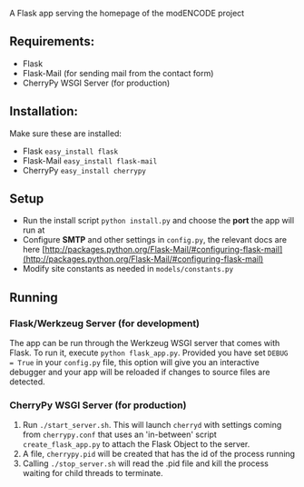 A Flask app serving the homepage of the modENCODE project

## Requirements:
- Flask
- Flask-Mail (for sending mail from the contact form)
- CherryPy WSGI Server (for production)

## Installation:
Make sure these are installed:
- Flask <code>easy_install flask</code>
- Flask-Mail <code>easy_install flask-mail</code>
- CherryPy <code>easy_install cherrypy</code>

## Setup

- Run the install script <code>python install.py</code> and choose the **port** the app will run at
- Configure **SMTP** and other settings in <code>config.py</code>, the relevant docs are here [http://packages.python.org/Flask-Mail/#configuring-flask-mail](http://packages.python.org/Flask-Mail/#configuring-flask-mail)
- Modify site constants as needed in <code>models/constants.py</code>

## Running
### Flask/Werkzeug Server (for development)
The app can be run through the Werkzeug WSGI server that comes with Flask. To run it, execute <code>python flask_app.py</code>.
Provided you have set <code>DEBUG = True</code> in your <code>config.py</code> file, this option will give you an interactive debugger and your app will be reloaded if changes to source files are detected.

### CherryPy WSGI Server (for production)
1. Run <code>./start_server.sh</code>. This will launch <code>cherryd</code> with settings coming from <code>cherrypy.conf</code> that uses an 'in-between' script <code>create_flask_app.py</code> to attach the Flask Object to the server.
2. A file, <code>cherrypy.pid</code> will be created that has the id of the process running
3. Calling <code>./stop_server.sh</code> will read the .pid file and kill the process waiting for child threads to terminate.